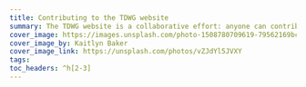 ```yaml
---
title: Contributing to the TDWG website
summary: The TDWG website is a collaborative effort: anyone can contribute! Whether it is [reporting an issue](#how-do-i-report-an-issue), [writing content](#how-do-i-edit-content) or [reviewing](#how-can-i-review-content), any help in keeping the website up to date and relevant is helpful. This page explains how.
cover_image: https://images.unsplash.com/photo-1508780709619-79562169bc64
cover_image_by: Kaitlyn Baker
cover_image_link: https://unsplash.com/photos/vZJdYl5JVXY
tags: 
toc_headers: ^h[2-3]
---
```


